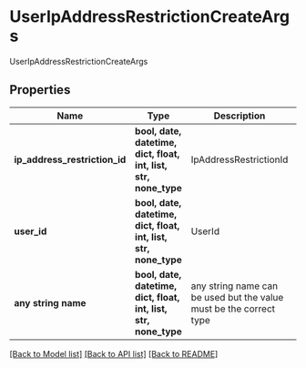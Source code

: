 # UserIpAddressRestrictionCreateArgs

UserIpAddressRestrictionCreateArgs

## Properties
Name | Type | Description | Notes
------------ | ------------- | ------------- | -------------
**ip_address_restriction_id** | **bool, date, datetime, dict, float, int, list, str, none_type** | IpAddressRestrictionId | 
**user_id** | **bool, date, datetime, dict, float, int, list, str, none_type** | UserId | 
**any string name** | **bool, date, datetime, dict, float, int, list, str, none_type** | any string name can be used but the value must be the correct type | [optional]

[[Back to Model list]](../README.md#documentation-for-models) [[Back to API list]](../README.md#documentation-for-api-endpoints) [[Back to README]](../README.md)


